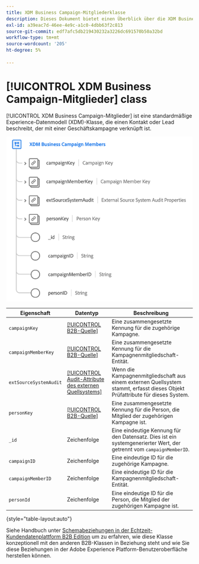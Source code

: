 ```yaml
---
title: XDM Business Campaign-Mitgliederklasse
description: Dieses Dokument bietet einen Überblick über die XDM Business Campaign Members-Klasse im Experience-Datenmodell (XDM).
exl-id: a39eac7d-46ee-4e9c-a1c0-4dbb63f2c813
source-git-commit: edf7afc5db219430232a3226dc691570b50a32bd
workflow-type: tm+mt
source-wordcount: '205'
ht-degree: 5%

---
```


# [!UICONTROL XDM Business Campaign-Mitglieder] class

[!UICONTROL XDM Business Campaign-Mitglieder] ist eine standardmäßige Experience-Datenmodell (XDM)-Klasse, die einen Kontakt oder Lead beschreibt, der mit einer Geschäftskampagne verknüpft ist.

![](../../images/classes/b2b/business-campaign-members.png)

| Eigenschaft | Datentyp | Beschreibung |
| --- | --- | --- |
| `campaignKey` | [[!UICONTROL B2B-Quelle]](../../data-types/b2b-source.md) | Eine zusammengesetzte Kennung für die zugehörige Kampagne. |
| `campaignMemberKey` | [[!UICONTROL B2B-Quelle]](../../data-types/b2b-source.md) | Eine zusammengesetzte Kennung für die Kampagnenmitgliedschaft-Entität. |
| `extSourceSystemAudit` | [[!UICONTROL Audit-Attribute des externen Quellsystems]](../../data-types/external-source-system-audit-attributes.md) | Wenn die Kampagnenmitgliedschaft aus einem externen Quellsystem stammt, erfasst dieses Objekt Prüfattribute für dieses System. |
| `personKey` | [[!UICONTROL B2B-Quelle]](../../data-types/b2b-source.md) | Eine zusammengesetzte Kennung für die Person, die Mitglied der zugehörigen Kampagne ist. |
| `_id` | Zeichenfolge | Eine eindeutige Kennung für den Datensatz. Dies ist ein systemgenerierter Wert, der getrennt vom `campaignMemberID`. |
| `campaignID` | Zeichenfolge | Eine eindeutige ID für die zugehörige Kampagne. |
| `campaignMemberID` | Zeichenfolge | Eine eindeutige ID für die Kampagnenmitgliedschaft-Entität. |
| `personId` | Zeichenfolge | Eine eindeutige ID für die Person, die Mitglied der zugehörigen Kampagne ist. |

{style=&quot;table-layout:auto&quot;}

Siehe Handbuch unter [Schemabeziehungen in der Echtzeit-Kundendatenplattform B2B Edition](../../tutorials/relationship-b2b.md) um zu erfahren, wie diese Klasse konzeptionell mit den anderen B2B-Klassen in Beziehung steht und wie Sie diese Beziehungen in der Adobe Experience Platform-Benutzeroberfläche herstellen können.
